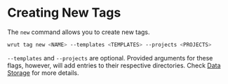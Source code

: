 # Creating New Tags

The `new` command allows you to create new tags.

```sh
wrut tag new <NAME> --templates <TEMPLATES> --projects <PROJECTS>
```

`--templates` and `--projects` are optional. Provided arguments for these flags,
however, will add entries to their respective directories. Check
[Data Storage](../implementation/data_storage.md) for more details.

